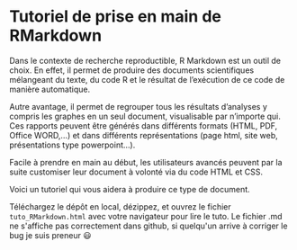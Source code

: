 # Tutoriel de prise en main de RMarkdown

Dans le contexte de recherche reproductible, R Markdown est un outil de choix.
En effet, il permet de produire des documents scientifiques mélangeant du texte, du code R et le résultat de l’exécution de ce code de manière automatique.

Autre avantage, il permet de regrouper tous les résultats d’analyses y compris les graphes en un seul document, visualisable par n’importe qui.
Ces rapports peuvent être générés dans différents formats (HTML, PDF, Office WORD,…) et dans différents représentations (page html, site web, présentations type powerpoint…).

Facile à prendre en main au début, les utilisateurs avancés peuvent par la suite customiser leur document à volonté via du code HTML et CSS.

Voici un tutoriel qui vous aidera à produire ce type de document.

Téléchargez le dépôt en local, dézippez, et ouvrez le fichier `tuto_RMarkdown.html` avec votre navigateur pour lire le tuto.
Le fichier .md ne s'affiche pas correctement dans github, si quelqu'un arrive à corriger le bug je suis preneur :smiley:


